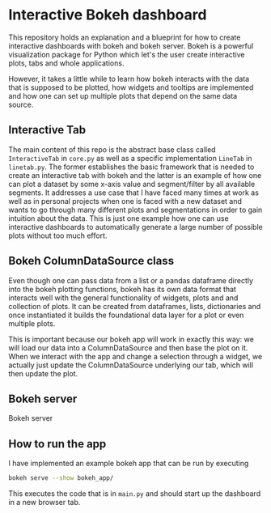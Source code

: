 # Interactive Bokeh dashboard

This repository holds an explanation and a blueprint for how to create interactive dashboards
with bokeh and bokeh server. Bokeh is a powerful visualization package for Python which let's the
user create interactive plots, tabs and whole applications.

However, it takes a little while to learn how bokeh interacts with the data that is supposed to
be plotted, how widgets and tooltips are implemented and how one can set up multiple plots that
depend on the same data source.

## Interactive Tab

The main content of this repo is the abstract base class called `InteractiveTab` in `core.py`
as well as a specific implementation `LineTab` in `linetab.py`. The former establishes the
basic framework that is needed to create an interactive tab with bokeh and the latter is an
example of how one can plot a dataset by some x-axis value and segment/filter by all available
segments. It addresses a use case that I have faced many times at work as well as in personal
projects when one is faced with a new dataset and wants to go through many different plots and
segmentations in order to gain intuition about the data. This is just one example how one can use
interactive dashboards to automatically generate a large number of possible plots without too
much effort.

## Bokeh ColumnDataSource class

Even though one can pass data from a list or a pandas dataframe directly into the bokeh plotting
functions, bokeh has its own data format that interacts well with the general functionality
of widgets, plots and and collection of plots. It can be created from dataframes, lists,
dictionaries and once instantiated it builds the foundational data layer for a plot or even
multiple plots.

This is important because our bokeh app will work in exactly this way: we will load our data
into a ColumnDataSource and then base the plot on it. When we interact with the app and change
a selection through a widget, we actually just update the ColumnDataSource underlying our tab,
which will then update the plot.

## Bokeh server

Bokeh server

## How to run the app

I have implemented an example bokeh app that can be run by executing

```bash
bokeh serve --show bokeh_app/
```

This executes the code that is in `main.py` and should start up the dashboard in a new browser tab.
